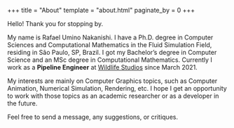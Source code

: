+++
title = "About"
template = "about.html"
paginate_by = 0
+++

Hello! Thank you for stopping by.

My name is Rafael Umino Nakanishi. I have a Ph.D. degree in Computer Sciences and Computational Mathematics in the Fluid Simulation Field, residing in São Paulo, SP, Brazil. I got my Bachelor’s degree in Computer Science and an MSc degree in Computational Mathematics. Currently I work as a **Pipeline Engineer** at [Wildlife Studios](https://wildlifestudios.com/) since March 2021.

My interests are mainly on Computer Graphics topics, such as Computer Animation, Numerical Simulation, Rendering, etc. I hope I get an opportunity to work with those topics as an academic researcher or as a developer in the future.

Feel free to send a message, any suggestions, or critiques.